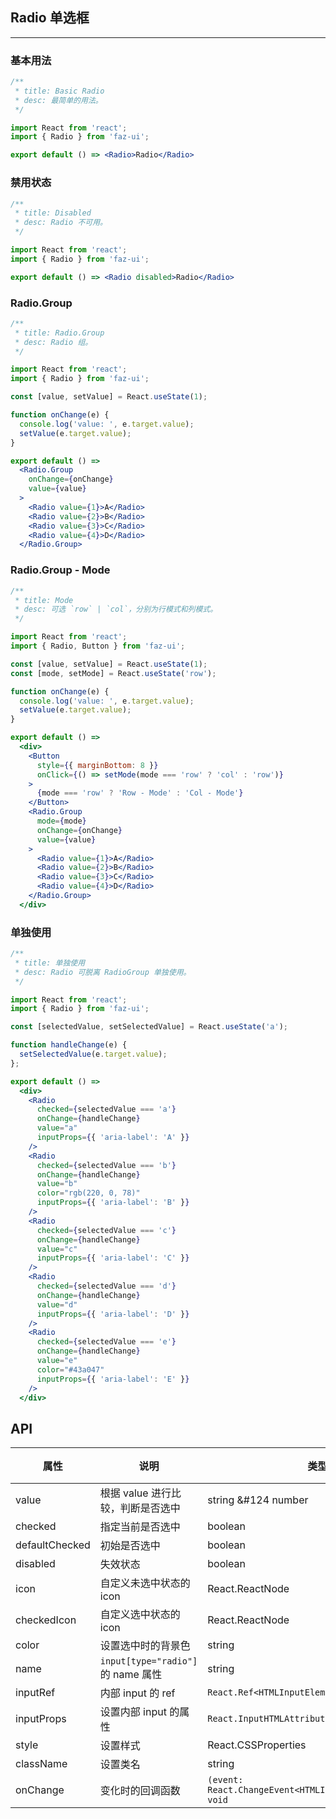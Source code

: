 ## Radio 单选框
---

### 基本用法

```jsx
/**
 * title: Basic Radio
 * desc: 最简单的用法。
 */

import React from 'react';
import { Radio } from 'faz-ui';

export default () => <Radio>Radio</Radio>
```

### 禁用状态

```jsx
/**
 * title: Disabled
 * desc: Radio 不可用。
 */

import React from 'react';
import { Radio } from 'faz-ui';

export default () => <Radio disabled>Radio</Radio>
```
### Radio.Group

```jsx
/**
 * title: Radio.Group
 * desc: Radio 组。
 */

import React from 'react';
import { Radio } from 'faz-ui';

const [value, setValue] = React.useState(1);

function onChange(e) {
  console.log('value: ', e.target.value);
  setValue(e.target.value);
}

export default () =>
  <Radio.Group
    onChange={onChange}
    value={value}
  >
    <Radio value={1}>A</Radio>
    <Radio value={2}>B</Radio>
    <Radio value={3}>C</Radio>
    <Radio value={4}>D</Radio>
  </Radio.Group>
```
### Radio.Group - Mode

```jsx
/**
 * title: Mode
 * desc: 可选 `row` | `col`，分别为行模式和列模式。
 */

import React from 'react';
import { Radio, Button } from 'faz-ui';

const [value, setValue] = React.useState(1);
const [mode, setMode] = React.useState('row');

function onChange(e) {
  console.log('value: ', e.target.value);
  setValue(e.target.value);
}

export default () =>
  <div>
    <Button
      style={{ marginBottom: 8 }}
      onClick={() => setMode(mode === 'row' ? 'col' : 'row')}
    >
      {mode === 'row' ? 'Row - Mode' : 'Col - Mode'}
    </Button>
    <Radio.Group
      mode={mode}
      onChange={onChange}
      value={value}
    >
      <Radio value={1}>A</Radio>
      <Radio value={2}>B</Radio>
      <Radio value={3}>C</Radio>
      <Radio value={4}>D</Radio>
    </Radio.Group>
  </div>
```
### 单独使用

```jsx
/**
 * title: 单独使用
 * desc: Radio 可脱离 RadioGroup 单独使用。
 */

import React from 'react';
import { Radio } from 'faz-ui';

const [selectedValue, setSelectedValue] = React.useState('a');

function handleChange(e) {
  setSelectedValue(e.target.value);
};

export default () =>
  <div>
    <Radio
      checked={selectedValue === 'a'}
      onChange={handleChange}
      value="a"
      inputProps={{ 'aria-label': 'A' }}
    />
    <Radio
      checked={selectedValue === 'b'}
      onChange={handleChange}
      value="b"
      color="rgb(220, 0, 78)"
      inputProps={{ 'aria-label': 'B' }}
    />
    <Radio
      checked={selectedValue === 'c'}
      onChange={handleChange}
      value="c"
      inputProps={{ 'aria-label': 'C' }}
    />
    <Radio
      checked={selectedValue === 'd'}
      onChange={handleChange}
      value="d"
      inputProps={{ 'aria-label': 'D' }}
    />
    <Radio
      checked={selectedValue === 'e'}
      onChange={handleChange}
      value="e"
      color="#43a047"
      inputProps={{ 'aria-label': 'E' }}
    />
  </div>
```

## API

| 属性       | 说明  | 类型   | 默认值  |
| --------- | ----- | ------ | ------ |
| value | 根据 value 进行比较，判断是否选中 | string &#124 number | - |
| checked | 指定当前是否选中 |  boolean | false |
| defaultChecked | 初始是否选中 |  boolean | false |
| disabled | 失效状态 |  boolean | false |
| icon | 自定义未选中状态的 icon |  React.ReactNode | - |
| checkedIcon | 自定义选中状态的 icon |  React.ReactNode | - |
| color | 设置选中时的背景色 |  string | - |
| name | `input[type="radio"]` 的 name 属性 |  string | - |
| inputRef | 内部 input 的 ref | `React.Ref<HTMLInputElement>` | |
| inputProps | 设置内部 input 的属性 | `React.InputHTMLAttributes<HTMLInputElement>` | - |
| style | 设置样式 | React.CSSProperties | - |
| className | 设置类名 | string | - |
| onChange | 变化时的回调函数 | `(event: React.ChangeEvent<HTMLInputElement>) => void` | - |